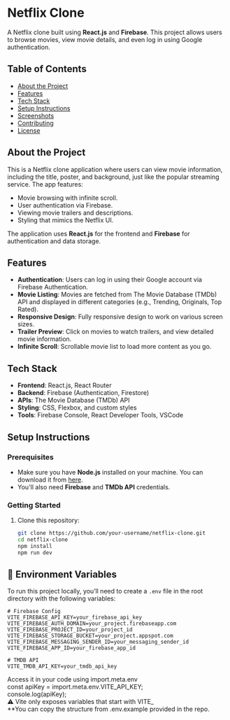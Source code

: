 # Netflix Clone

A Netflix clone built using **React.js** and **Firebase**. This project allows users to browse movies, view movie details, and even log in using Google authentication.

## Table of Contents
- [About the Project](#about-the-project)
- [Features](#features)
- [Tech Stack](#tech-stack)
- [Setup Instructions](#setup-instructions)
- [Screenshots](#screenshots)
- [Contributing](#contributing)
- [License](#license)

## About the Project

This is a Netflix clone application where users can view movie information, including the title, poster, and background, just like the popular streaming service. The app features:
- Movie browsing with infinite scroll.
- User authentication via Firebase.
- Viewing movie trailers and descriptions.
- Styling that mimics the Netflix UI.

The application uses **React.js** for the frontend and **Firebase** for authentication and data storage.

## Features

- **Authentication**: Users can log in using their Google account via Firebase Authentication.
- **Movie Listing**: Movies are fetched from The Movie Database (TMDb) API and displayed in different categories (e.g., Trending, Originals, Top Rated).
- **Responsive Design**: Fully responsive design to work on various screen sizes.
- **Trailer Preview**: Click on movies to watch trailers, and view detailed movie information.
- **Infinite Scroll**: Scrollable movie list to load more content as you go.

## Tech Stack

- **Frontend**: React.js, React Router
- **Backend**: Firebase (Authentication, Firestore)
- **APIs**: The Movie Database (TMDb) API
- **Styling**: CSS, Flexbox, and custom styles
- **Tools**: Firebase Console, React Developer Tools, VSCode

## Setup Instructions

### Prerequisites

- Make sure you have **Node.js** installed on your machine. You can download it from [here](https://nodejs.org/).
- You'll also need **Firebase** and **TMDb API** credentials.

### Getting Started

1. Clone this repository:
   ```bash
   git clone https://github.com/your-username/netflix-clone.git
   cd netflix-clone
   npm install
   npm run dev

## 🔐 Environment Variables

To run this project locally, you’ll need to create a `.env` file in the root directory with the following variables:

```env
# Firebase Config
VITE_FIREBASE_API_KEY=your_firebase_api_key
VITE_FIREBASE_AUTH_DOMAIN=your_project.firebaseapp.com
VITE_FIREBASE_PROJECT_ID=your_project_id
VITE_FIREBASE_STORAGE_BUCKET=your_project.appspot.com
VITE_FIREBASE_MESSAGING_SENDER_ID=your_messaging_sender_id
VITE_FIREBASE_APP_ID=your_firebase_app_id

# TMDB API
VITE_TMDB_API_KEY=your_tmdb_api_key
```
Access it in your code using import.meta.env <br>
const apiKey = import.meta.env.VITE_API_KEY;<br>
console.log(apiKey);<br>
⚠️ Vite only exposes variables that start with VITE_ <br>
**You can copy the structure from .env.example provided in the repo.

